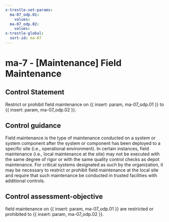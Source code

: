 ```yaml
---
x-trestle-set-params:
  ma-07_odp.01:
    values:
  ma-07_odp.02:
    values:
x-trestle-global:
  sort-id: ma-07
---
```


# ma-7 - \[Maintenance\] Field Maintenance

## Control Statement

Restrict or prohibit field maintenance on {{ insert: param, ma-07_odp.01 }} to {{ insert: param, ma-07_odp.02 }}.

## Control guidance

Field maintenance is the type of maintenance conducted on a system or system component after the system or component has been deployed to a specific site (i.e., operational environment). In certain instances, field maintenance (i.e., local maintenance at the site) may not be executed with the same degree of rigor or with the same quality control checks as depot maintenance. For critical systems designated as such by the organization, it may be necessary to restrict or prohibit field maintenance at the local site and require that such maintenance be conducted in trusted facilities with additional controls.

## Control assessment-objective

field maintenance on {{ insert: param, ma-07_odp.01 }} are restricted or prohibited to {{ insert: param, ma-07_odp.02 }}.
